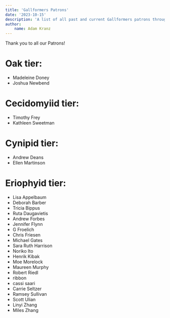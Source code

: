 ```yaml
---
title: 'Gallformers Patrons'
date: '2023-10-15'
description: 'A list of all past and current Gallformers patrons through Patreon.'
author:
    name: Adam Kranz
---
```


Thank you to all our Patrons!

# Oak tier:

- Madeleine Doney
- Joshua Newbend

# Cecidomyiid tier:

- Timothy Frey
- Kathleen Sweetman

# Cynipid tier:

- Andrew Deans
- Ellen Martinson

# Eriophyid tier:

- Lisa Appelbaum
- Deborah Barber
- Tricia Bippus
- Ruta Daugavietis
- Andrew Forbes
- Jennifer Flynn
- G Froelich
- Chris Friesen
- Michael Gates
- Sara Ruth Harrison
- Noriko Ito
- Henrik Kibak
- Moe Morelock
- Maureen Murphy
- Robert Riedl
- ribbon
- cassi saari
- Carrie Seltzer
- Ramsey Sullivan
- Scott Ulian
- Linyi Zhang
- Miles Zhang
